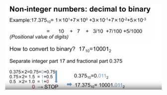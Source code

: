 

![](CM1015%20Computational%20Mathematics%20(%20Oct%202023%20)/Week%202%20Number%20Bases%20Continue/non_int_number_conversion.png)